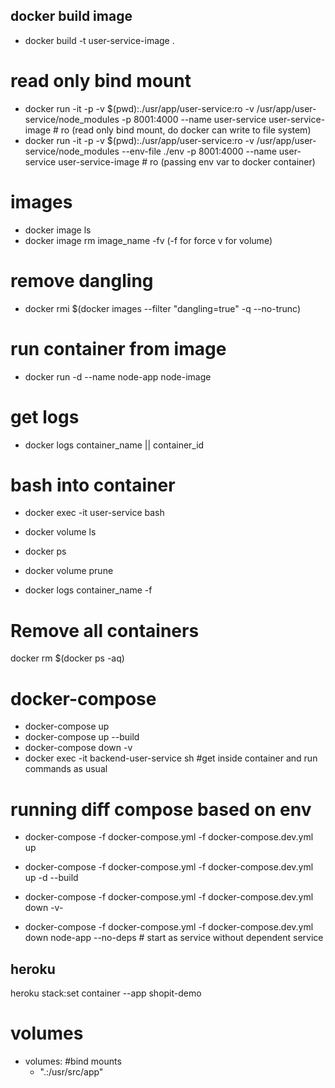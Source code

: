 ## docker build image

- docker build -t user-service-image .

# read only bind mount

- docker run -it -p -v $(pwd):./usr/app/user-service:ro -v /usr/app/user-service/node_modules -p 8001:4000 --name user-service user-service-image # ro (read only bind mount, do docker can write to file system)
- docker run -it -p -v $(pwd):./usr/app/user-service:ro -v /usr/app/user-service/node_modules --env-file ./env -p 8001:4000 --name user-service user-service-image # ro (passing env var to docker container)

# images

- docker image ls
- docker image rm image_name -fv (-f for force v for volume)

# remove dangling

- docker rmi $(docker images --filter "dangling=true" -q --no-trunc)

# run container from image

- docker run -d --name node-app node-image

# get logs

- docker logs container_name || container_id

# bash into container

- docker exec -it user-service bash

- docker volume ls
- docker ps
- docker volume prune
- docker logs container_name -f

# Remove all containers

docker rm $(docker ps -aq)

# docker-compose

- docker-compose up
- docker-compose up --build
- docker-compose down -v
- docker exec -it backend-user-service sh #get inside container and run commands as usual

# running diff compose based on env

- docker-compose -f docker-compose.yml -f docker-compose.dev.yml up
- docker-compose -f docker-compose.yml -f docker-compose.dev.yml up -d --build

- docker-compose -f docker-compose.yml -f docker-compose.dev.yml down -v-
- docker-compose -f docker-compose.yml -f docker-compose.dev.yml down node-app --no-deps # start as service without dependent service

## heroku

heroku stack:set container --app shopit-demo

# volumes

- volumes: #bind mounts
  - ".:/usr/src/app"
